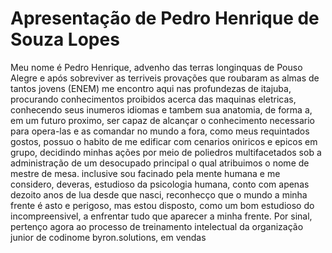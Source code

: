# Apresentação de Pedro Henrique de Souza Lopes

Meu nome é Pedro Henrique, advenho das terras longinquas de Pouso Alegre e após sobreviver as terriveis provações que roubaram as almas de tantos jovens (ENEM) me encontro aqui nas profundezas de itajuba, procurando conhecimentos proibidos acerca das maquinas eletricas, conhecendo seus inumeros idiomas e tambem sua anatomia, de forma a, em um futuro proximo, ser capaz de alcançar o conhecimento necessario para opera-las e as comandar no mundo a fora, como meus requintados gostos, possuo o habito de me edificar com cenarios oniricos e epicos em grupo, decidindo minhas ações por meio de poliedros multifacetados sob a administração de um desocupado principal o qual atribuimos o nome de mestre de mesa. inclusive sou facinado pela mente humana e me considero, deveras, estudioso da psicologia humana, conto com apenas dezoito anos de lua desde que nasci, reconhecço que o mundo a minha frente é asto e perigoso, mas estou disposto, como um bom estudioso do incompreensivel, a enfrentar tudo que aparecer a minha frente. Por sinal, pertenço agora ao processo de treinamento intelectual da organização junior de codinome byron.solutions, em vendas